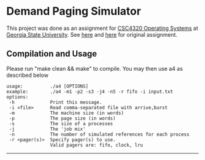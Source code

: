 # Demand Paging Simulator
This project was done as an assignment for [CSC4320 Operating Systems](http://www.cs.gsu.edu/~skarmakar/csc4320_teaching.html) at [Georgia State University](http://www.cs.gsu.edu/). See [here](http://www.cs.gsu.edu/~skarmakar/cs4320/assignment4.htm) and [here](http://www.cs.gsu.edu/~skarmakar/cs4320/asg4T1Details.htm) for original assignment.

## Compilation and Usage
Please run "make clean && make" to compile.
You may then use a4 as described below

    usage:          ./a4 [OPTIONS]
    example:        ./a4 -m1 -p2 -s3 -j4 -n5 -r fifo -i input.txt
    options:
     -h             Print this message.
     -i <file>      Read comma-separated file with arrive,burst
     -m             The machine size (in words)
     -p             The page size (in words)
     -s             The size of a processes
     -j             The 'job mix'
     -n             The number of simulated references for each process
     -r <pager(s)>  Specify pager(s) to use.
                    Valid pagers are: fifo, clock, lru

---
